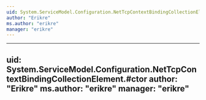 ```yaml
---
uid: System.ServiceModel.Configuration.NetTcpContextBindingCollectionElement
author: "Erikre"
ms.author: "erikre"
manager: "erikre"
---
```


---
uid: System.ServiceModel.Configuration.NetTcpContextBindingCollectionElement.#ctor
author: "Erikre"
ms.author: "erikre"
manager: "erikre"
---
